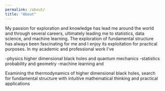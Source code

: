 ```yaml
---
permalink: /about/
title: "About"
---
```


My passion for exploration and knowledge has lead me around the world and through several careers, ultimately leading me to statistics, data science, and machine learning.  The exploration of fundamental structure has always been fascinating for me and I enjoy its exploitation for practical purposes.  In my academic and professional work I've 

-physics higher dimensional black holes and quantum mechanics
-statistics probability and geometry
-machine learning and 

Examining the thermodynamics of higher dimensional black holes, search for fundamental structure with intuitive mathematical thinking and practical applications
